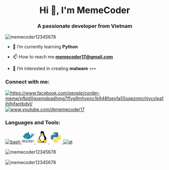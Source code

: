 <h1 align="center">Hi 👋, I'm MemeCoder</h1>
<h3 align="center">A passionate developer from Vietnam</h3>

<p align="left"> <img src="https://komarev.com/ghpvc/?username=memecoder12345678&label=Profile%20views&color=0e75b6&style=flat" alt="memecoder12345678" /> </p>

- 🌱 I’m currently learning **Python**

- 📫 How to reach me **memecoder17@gmail.com**

- 👀 I’m interested in creating **malware** 💀💀💀
  
<h3 align="left">Connect with me:</h3>
<p align="left">
<a href="https://fb.com/https://www.facebook.com/people/corder-meme/pfbid0gsemdpadhmg7ffyg9mhypnc1k948foexfa55sqeznmchjycylpafihlhjfantbdyl/" target="blank"><img align="center" src="https://raw.githubusercontent.com/rahuldkjain/github-profile-readme-generator/master/src/images/icons/Social/facebook.svg" alt="https://www.facebook.com/people/corder-meme/pfbid0gsemdpadhmg7ffyg9mhypnc1k948foexfa55sqeznmchjycylpafihlhjfantbdyl/" height="30" width="40" /></a>
<a href="https://www.youtube.com/c/www.youtube.com/@memecoder17" target="blank"><img align="center" src="https://raw.githubusercontent.com/rahuldkjain/github-profile-readme-generator/master/src/images/icons/Social/youtube.svg" alt="www.youtube.com/@memecoder17" height="30" width="40" /></a>
</p>

<h3 align="left">Languages and Tools:</h3>
<p align="left"> <a href="https://www.gnu.org/software/bash/" target="_blank" rel="noreferrer"> <img src="https://www.vectorlogo.zone/logos/gnu_bash/gnu_bash-icon.svg" alt="bash" width="40" height="40"/> </a> <a href="https://www.docker.com/" target="_blank" rel="noreferrer"> <img src="https://raw.githubusercontent.com/devicons/devicon/master/icons/docker/docker-original-wordmark.svg" alt="docker" width="40" height="40"/> </a> <a href="https://www.linux.org/" target="_blank" rel="noreferrer"> <img src="https://raw.githubusercontent.com/devicons/devicon/master/icons/linux/linux-original.svg" alt="linux" width="40" height="40"/> </a> <a href="https://www.python.org" target="_blank" rel="noreferrer"> <img src="https://raw.githubusercontent.com/devicons/devicon/master/icons/python/python-original.svg" alt="python" width="40" height="40"/> </a> <a href="https://www.qt.io/" target="_blank" rel="noreferrer"> <img src="https://upload.wikimedia.org/wikipedia/commons/0/0b/Qt_logo_2016.svg" alt="qt" width="40" height="40"/> </a> </p>

<p><img align="center" src="https://github-readme-stats.vercel.app/api/top-langs?username=memecoder12345678&show_icons=true&locale=en&layout=compact" alt="memecoder12345678" /></p>

<p><img align="center" src="https://github-readme-streak-stats.herokuapp.com/?user=memecoder12345678&" alt="memecoder12345678" /></p>

